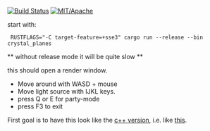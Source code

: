 [![Build Status][s1]][tc] [![MIT/Apache][s3]][li] 

[s1]: https://api.travis-ci.org/sim82/rust_playground.svg?branch=master
[s3]: https://img.shields.io/badge/license-MIT%2FApache-blue.svg
[tc]: https://travis-ci.org/sim82/rust_playground
[li]: COPYING

start with:
```
 RUSTFLAGS="-C target-feature=+sse3" cargo run --release --bin crystal_planes
```
** without release mode it will be quite slow **

this should open a render window. 
* Move around with WASD + mouse
* Move light source with IJKL keys.
* press Q or E for party-mode
* press F3 to exit

First goal is to have this look like the [c++ version](https://github.comsim82/shooter2), i.e. like [this](https://youtu.be/wNDT1-M3570).